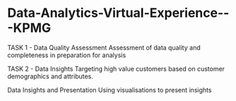 # Data-Analytics-Virtual-Experience---KPMG
TASK 1 - Data Quality Assessment
Assessment of data quality and completeness in preparation for analysis

TASK 2 - Data Insights
Targeting high value customers based on customer demographics and attributes.

Data Insights and Presentation
Using visualisations to present insights
